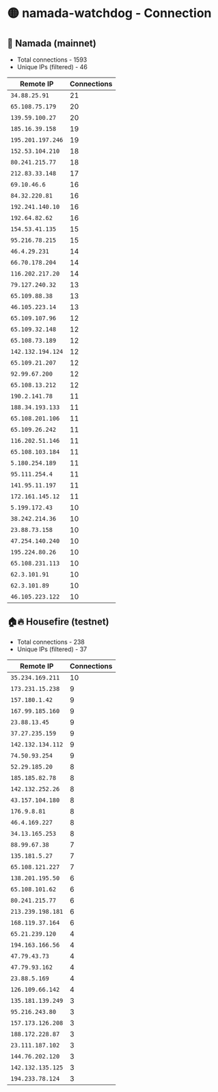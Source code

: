 # 🟡 namada-watchdog - Connection

## 🚀 Namada (mainnet)
- Total connections - 1593
- Unique IPs (filtered) - 46

| Remote IP | Connections |
|-----------|-------------|
| `34.88.25.91` | 21 |
| `65.108.75.179` | 20 |
| `139.59.100.27` | 20 |
| `185.16.39.158` | 19 |
| `195.201.197.246` | 19 |
| `152.53.104.210` | 18 |
| `80.241.215.77` | 18 |
| `212.83.33.148` | 17 |
| `69.10.46.6` | 16 |
| `84.32.220.81` | 16 |
| `192.241.140.10` | 16 |
| `192.64.82.62` | 16 |
| `154.53.41.135` | 15 |
| `95.216.78.215` | 15 |
| `46.4.29.231` | 14 |
| `66.70.178.204` | 14 |
| `116.202.217.20` | 14 |
| `79.127.240.32` | 13 |
| `65.109.88.38` | 13 |
| `46.105.223.14` | 13 |
| `65.109.107.96` | 12 |
| `65.109.32.148` | 12 |
| `65.108.73.189` | 12 |
| `142.132.194.124` | 12 |
| `65.109.21.207` | 12 |
| `92.99.67.200` | 12 |
| `65.108.13.212` | 12 |
| `190.2.141.78` | 11 |
| `188.34.193.133` | 11 |
| `65.108.201.106` | 11 |
| `65.109.26.242` | 11 |
| `116.202.51.146` | 11 |
| `65.108.103.184` | 11 |
| `5.180.254.189` | 11 |
| `95.111.254.4` | 11 |
| `141.95.11.197` | 11 |
| `172.161.145.12` | 11 |
| `5.199.172.43` | 10 |
| `38.242.214.36` | 10 |
| `23.88.73.158` | 10 |
| `47.254.140.240` | 10 |
| `195.224.80.26` | 10 |
| `65.108.231.113` | 10 |
| `62.3.101.91` | 10 |
| `62.3.101.89` | 10 |
| `46.105.223.122` | 10 |

## 🏠🔥 Housefire (testnet)

- Total connections - 238
- Unique IPs (filtered) - 37

| Remote IP | Connections |
|-----------|-------------|
| `35.234.169.211` | 10 |
| `173.231.15.238` | 9 |
| `157.180.1.42` | 9 |
| `167.99.185.160` | 9 |
| `23.88.13.45` | 9 |
| `37.27.235.159` | 9 |
| `142.132.134.112` | 9 |
| `74.50.93.254` | 9 |
| `52.29.185.20` | 8 |
| `185.185.82.78` | 8 |
| `142.132.252.26` | 8 |
| `43.157.104.180` | 8 |
| `176.9.8.81` | 8 |
| `46.4.169.227` | 8 |
| `34.13.165.253` | 8 |
| `88.99.67.38` | 7 |
| `135.181.5.27` | 7 |
| `65.108.121.227` | 7 |
| `138.201.195.50` | 6 |
| `65.108.101.62` | 6 |
| `80.241.215.77` | 6 |
| `213.239.198.181` | 6 |
| `168.119.37.164` | 6 |
| `65.21.239.120` | 4 |
| `194.163.166.56` | 4 |
| `47.79.43.73` | 4 |
| `47.79.93.162` | 4 |
| `23.88.5.169` | 4 |
| `126.109.66.142` | 4 |
| `135.181.139.249` | 3 |
| `95.216.243.80` | 3 |
| `157.173.126.208` | 3 |
| `188.172.228.87` | 3 |
| `23.111.187.102` | 3 |
| `144.76.202.120` | 3 |
| `142.132.135.125` | 3 |
| `194.233.78.124` | 3 |

